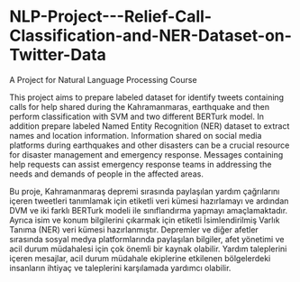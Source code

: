 # NLP-Project---Relief-Call-Classification-and-NER-Dataset-on-Twitter-Data
A Project for Natural Language Processing Course

This project aims to prepare labeled dataset for
identify tweets containing calls for help shared during the
Kahramanmaras¸ earthquake and then perform classification with
SVM and two different BERTurk model. In addition prepare
labeled Named Entity Recognition (NER) dataset to extract
names and location information. Information shared on social
media platforms during earthquakes and other disasters can
be a crucial resource for disaster management and emergency
response. Messages containing help requests can assist emergency
response teams in addressing the needs and demands of people
in the affected areas.

Bu proje, Kahramanmaraş depremi sırasında paylaşılan yardım çağrılarını içeren tweetleri tanımlamak için etiketli veri kümesi hazırlamayı ve ardından DVM ve iki farklı BERTurk modeli ile sınıflandırma yapmayı amaçlamaktadır. Ayrıca isim ve konum bilgilerini çıkarmak için etiketli İsimlendirilmiş Varlık Tanıma (NER) veri kümesi hazırlanmıştır. Depremler ve diğer afetler sırasında sosyal medya platformlarında paylaşılan bilgiler, afet yönetimi ve acil durum müdahalesi için çok önemli bir kaynak olabilir. Yardım taleplerini içeren mesajlar, acil durum müdahale ekiplerine etkilenen bölgelerdeki insanların ihtiyaç ve taleplerini karşılamada yardımcı olabilir.

